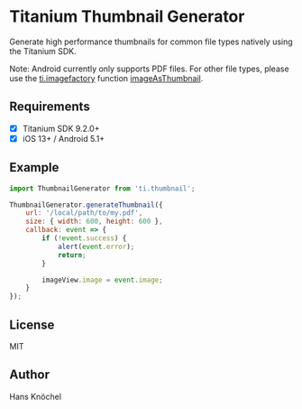 # Titanium Thumbnail Generator

Generate high performance thumbnails for common file types natively using the Titanium SDK.

Note: Android currently only supports PDF files. For other file types, 
please use the [ti.imagefactory](https://github.com/tidev/ti.imagefactory/) function [imageAsThumbnail](https://github.com/tidev/ti.imagefactory/#imageasthumbnailblob-options).

## Requirements

- [x] Titanium SDK 9.2.0+
- [x] iOS 13+ / Android 5.1+

## Example

```js
import ThumbnailGenerator from 'ti.thumbnail';

ThumbnailGenerator.generateThumbnail({
    url: '/local/path/to/my.pdf',
    size: { width: 600, height: 600 },
    callback: event => {
        if (!event.success) {
            alert(event.error);
            return;
        }

        imageView.image = event.image;
    }
});
```

## License

MIT

## Author

Hans Knöchel

